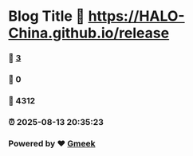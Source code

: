 # Blog Title :link: https://HALO-China.github.io/release 
### :page_facing_up: [3](https://HALO-China.github.io/release/tag.html) 
### :speech_balloon: 0 
### :hibiscus: 4312 
### :alarm_clock: 2025-08-13 20:35:23 
### Powered by :heart: [Gmeek](https://github.com/Meekdai/Gmeek)
